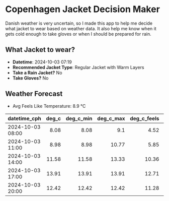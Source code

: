 
# Copenhagen Jacket Decision Maker

Danish weather is very uncertain, so I made this app to help me decide what jacket to wear based on weather data. 
It also help me know when it gets cold enough to take gloves or when I should be prepared for rain.

## What Jacket to wear?

- **Datetime**: 2024-10-03 07:19
- **Recommended Jacket Type**: Regular Jacket with Warm Layers
- **Take a Rain Jacket?** No
- **Take Gloves?** No

## Weather Forecast
- Avg Feels Like Temperature: 8.9 °C

| datetime_cph     |   deg_c |   deg_c_min |   deg_c_max |   deg_c_feels | weather   | wind   | rain   |
|:-----------------|--------:|------------:|------------:|--------------:|:----------|:-------|:-------|
| 2024-10-03 08:00 |    8.08 |        8.08 |        9.1  |          4.52 | Clouds    | High   | None   |
| 2024-10-03 11:00 |    8.98 |        8.98 |       10.77 |          5.85 | Clouds    | Medium | None   |
| 2024-10-03 14:00 |   11.58 |       11.58 |       13.33 |         10.36 | Clear     | Medium | None   |
| 2024-10-03 17:00 |   13.91 |       13.91 |       13.91 |         12.71 | Clear     | Medium | None   |
| 2024-10-03 20:00 |   12.42 |       12.42 |       12.42 |         11.28 | Clear     | Low    | None   |
        